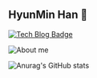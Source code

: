 ## HyunMin Han 👋 

[![Tech Blog Badge](http://img.shields.io/badge/-Tech%20blog-black?style=flat-square&logo=github&link=https://zzsza.github.io/)](https://hyunminh.github.io/)

![About me](https://humdrum-doom-661.notion.site/Hyun-8fc8ce18c32746fb9e1d8ac9bf382e7f)


![Anurag's GitHub stats](https://github-readme-stats.vercel.app/api?username=HyunMinH&show_icons=true&theme=radical)



<!--
**HyunMinH/HyunMinH** is a ✨ _special_ ✨ repository because its `README.md` (this file) appears on your GitHub profile.

Here are some ideas to get you started:

- 🔭 I’m currently working on ...
- 🌱 I’m currently learning ...
- 👯 I’m looking to collaborate on ...
- 🤔 I’m looking for help with ...
- 💬 Ask me about ...
- 📫 How to reach me: ...
- 😄 Pronouns: ...
- ⚡ Fun fact: ...
-->
